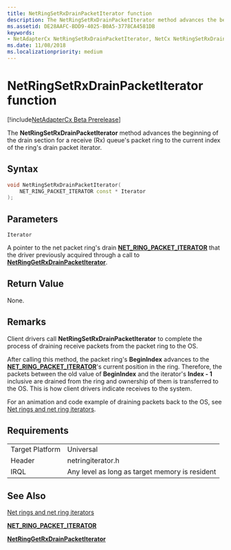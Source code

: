 ```yaml
---
title: NetRingSetRxDrainPacketIterator function
description: The NetRingSetRxDrainPacketIterator method advances the beginning of the drain section for a receive (Rx) queue's packet ring to the current index of the ring's drain packet iterator.
ms.assetid: DE28AAFC-BDD9-4025-B0A5-3778CA4581DB
keywords:
- NetAdapterCx NetRingSetRxDrainPacketIterator, NetCx NetRingSetRxDrainPacketIterator
ms.date: 11/08/2018
ms.localizationpriority: medium
---
```


# NetRingSetRxDrainPacketIterator function

[!include[NetAdapterCx Beta Prerelease](../netcx-beta-prerelease.md)]

The **NetRingSetRxDrainPacketIterator** method advances the beginning of the drain section for a receive (Rx) queue's packet ring to the current index of the ring's drain packet iterator.

## Syntax

```cpp
void NetRingSetRxDrainPacketIterator(
    NET_RING_PACKET_ITERATOR const * Iterator
);
```

## Parameters

`Iterator`

A pointer to the net packet ring's drain [**NET_RING_PACKET_ITERATOR**](net-ring-packet-iterator.md) that the driver previously acquired through a call to [**NetRingGetRxDrainPacketIterator**](netringgetrxdrainpacketiterator.md).

## Return Value

None.

## Remarks

Client drivers call **NetRingSetRxDrainPacketIterator** to complete the process of draining receive packets from the packet ring to the OS.

After calling this method, the packet ring's **BeginIndex** advances to the [**NET_RING_PACKET_ITERATOR**](net-ring-packet-iterator.md)'s current position in the ring. Therefore, the packets between the old value of **BeginIndex** and the iterator's **Index - 1** inclusive are drained from the ring and ownership of them is transferred to the OS. This is how client drivers indicate receives to the system.

For an animation and code example of draining packets back to the OS, see [Net rings and net ring iterators](net-rings-and-net-ring-iterators.md).

## Requirements

|  |  |
| --- | --- |
| Target Platform | Universal |
| Header | netringiterator.h |
| IRQL | Any level as long as target memory is resident |

## See Also

[Net rings and net ring iterators](net-rings-and-net-ring-iterators.md)

[**NET_RING_PACKET_ITERATOR**](net-ring-packet-iterator.md)

[**NetRingGetRxDrainPacketIterator**](netringgetrxdrainpacketiterator.md)